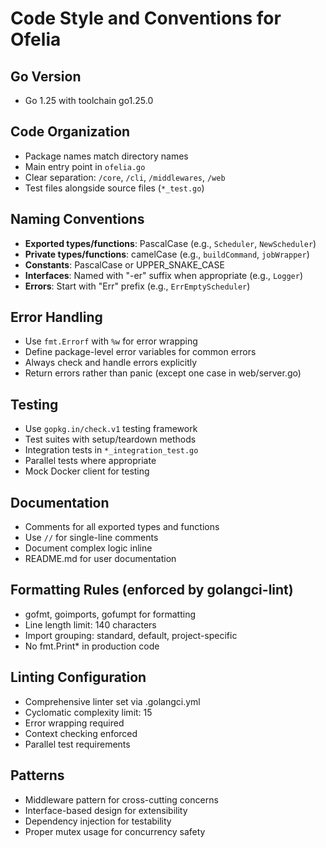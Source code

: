 # Code Style and Conventions for Ofelia

## Go Version
- Go 1.25 with toolchain go1.25.0

## Code Organization
- Package names match directory names
- Main entry point in `ofelia.go`
- Clear separation: `/core`, `/cli`, `/middlewares`, `/web`
- Test files alongside source files (`*_test.go`)

## Naming Conventions
- **Exported types/functions**: PascalCase (e.g., `Scheduler`, `NewScheduler`)
- **Private types/functions**: camelCase (e.g., `buildCommand`, `jobWrapper`)
- **Constants**: PascalCase or UPPER_SNAKE_CASE
- **Interfaces**: Named with "-er" suffix when appropriate (e.g., `Logger`)
- **Errors**: Start with "Err" prefix (e.g., `ErrEmptyScheduler`)

## Error Handling
- Use `fmt.Errorf` with `%w` for error wrapping
- Define package-level error variables for common errors
- Always check and handle errors explicitly
- Return errors rather than panic (except one case in web/server.go)

## Testing
- Use `gopkg.in/check.v1` testing framework
- Test suites with setup/teardown methods
- Integration tests in `*_integration_test.go`
- Parallel tests where appropriate
- Mock Docker client for testing

## Documentation
- Comments for all exported types and functions
- Use `//` for single-line comments
- Document complex logic inline
- README.md for user documentation

## Formatting Rules (enforced by golangci-lint)
- gofmt, goimports, gofumpt for formatting
- Line length limit: 140 characters
- Import grouping: standard, default, project-specific
- No fmt.Print* in production code

## Linting Configuration
- Comprehensive linter set via .golangci.yml
- Cyclomatic complexity limit: 15
- Error wrapping required
- Context checking enforced
- Parallel test requirements

## Patterns
- Middleware pattern for cross-cutting concerns
- Interface-based design for extensibility
- Dependency injection for testability
- Proper mutex usage for concurrency safety
